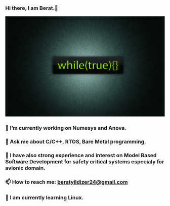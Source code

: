 ### Hi there, I am Berat.👋
![Design and Development](https://github.com/beratyildizer/beratyildizer/blob/main/zrGK5y.png)
### 🔭 I’m currently working on Numesys and Anova.
### 💬 Ask me about C/C++, RTOS, Bare Metal programming.
### 🌱 I have also strong experience and interest on Model Based Software Development for safety critical systems especialy for avionic domain.
### 📫 How to reach me: beratyildizer24@gmail.com
### 🌱 I am currently learning Linux.



<!--
**beratyildizer/beratyildizer** is a ✨ _special_ ✨ repository because its `README.md` (this file) appears on your GitHub profile.

Here are some ideas to get you started:

- 🔭 I’m currently working on Numesys
- 🌱 I’m currently learning C++
- 💬 Ask me about C and C++
- 📫 How to reach me: beratyildizer24@gmail.com
-->
